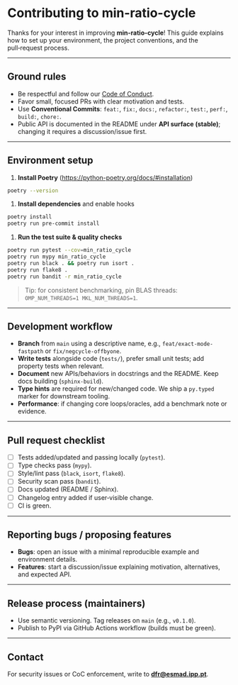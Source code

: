 # Contributing to min-ratio-cycle

Thanks for your interest in improving **min-ratio-cycle**! This guide explains how to set up your environment, the project conventions, and the pull‑request process.

--------------------------------------------------------------------------------

## Ground rules

- Be respectful and follow our [Code of Conduct](./CODE_OF_CONDUCT.md).
- Favor small, focused PRs with clear motivation and tests.
- Use **Conventional Commits**: `feat:`, `fix:`, `docs:`, `refactor:`, `test:`, `perf:`, `build:`, `chore:`.
- Public API is documented in the README under **API surface (stable)**; changing it requires a discussion/issue first.

--------------------------------------------------------------------------------

## Environment setup

1. **Install Poetry** (<https://python-poetry.org/docs/#installation>)

```bash
poetry --version
```

1. **Install dependencies** and enable hooks

```bash
poetry install
poetry run pre-commit install
```

1. **Run the test suite & quality checks**

```bash
poetry run pytest --cov=min_ratio_cycle
poetry run mypy min_ratio_cycle
poetry run black . && poetry run isort .
poetry run flake8 .
poetry run bandit -r min_ratio_cycle
```

> Tip: for consistent benchmarking, pin BLAS threads: `OMP_NUM_THREADS=1 MKL_NUM_THREADS=1`.

--------------------------------------------------------------------------------

## Development workflow

- **Branch** from `main` using a descriptive name, e.g., `feat/exact-mode-fastpath` or `fix/negcycle-offbyone`.
- **Write tests** alongside code (`tests/`), prefer small unit tests; add property tests when relevant.
- **Document** new APIs/behaviors in docstrings and the README. Keep docs building (`sphinx-build`).
- **Type hints** are required for new/changed code. We ship a `py.typed` marker for downstream tooling.
- **Performance**: if changing core loops/oracles, add a benchmark note or evidence.

--------------------------------------------------------------------------------

## Pull request checklist

- [ ] Tests added/updated and passing locally (`pytest`).
- [ ] Type checks pass (`mypy`).
- [ ] Style/lint pass (`black`, `isort`, `flake8`).
- [ ] Security scan pass (`bandit`).
- [ ] Docs updated (README / Sphinx).
- [ ] Changelog entry added if user‑visible change.
- [ ] CI is green.

--------------------------------------------------------------------------------

## Reporting bugs / proposing features

- **Bugs**: open an issue with a minimal reproducible example and environment details.
- **Features**: start a discussion/issue explaining motivation, alternatives, and expected API.

--------------------------------------------------------------------------------

## Release process (maintainers)

- Use semantic versioning. Tag releases on `main` (e.g., `v0.1.0`).
- Publish to PyPI via GitHub Actions workflow (builds must be green).

--------------------------------------------------------------------------------

## Contact

For security issues or CoC enforcement, write to **<dfr@esmad.ipp.pt>**.

